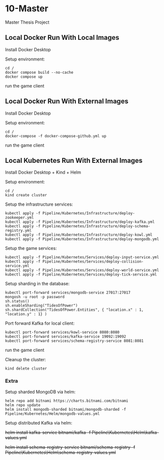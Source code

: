 # 10-Master 
Master Thesis Project 
 
 
 
## Local Docker Run With Local Images 
Install Docker Desktop 
 
Setup environment: 
``` 
cd / 
docker compose build --no-cache 
docker compose up 
``` 
run the game client 
 
 
 
## Local Docker Run With External Images 
Install Docker Desktop 
 
Setup environment: 
``` 
cd / 
docker-compose -f docker-compose-github.yml up 
``` 
run the game client 
 
 
 
## Local Kubernetes Run With External Images 
Install Docker Desktop + Kind + Helm 
 
Setup environment: 
``` 
cd / 
kind create cluster 
``` 
 
Setup the infrastructure services: 
``` 
kubectl apply -f Pipeline/Kubernetes/Infrastructure/deploy-zookeeper.yml 
kubectl apply -f Pipeline/Kubernetes/Infrastructure/deploy-kafka.yml 
kubectl apply -f Pipeline/Kubernetes/Infrastructure/deploy-schema-registry.yml 
kubectl apply -f Pipeline/Kubernetes/Infrastructure/deploy-kowl.yml 
kubectl apply -f Pipeline/Kubernetes/Infrastructure/deploy-mongodb.yml 
``` 
 
Setup the game services: 
``` 
kubectl apply -f Pipeline/Kubernetes/Services/deploy-input-service.yml 
kubectl apply -f Pipeline/Kubernetes/Services/deploy-collision-service.yml 
kubectl apply -f Pipeline/Kubernetes/Services/deploy-world-service.yml 
kubectl apply -f Pipeline/Kubernetes/Services/deploy-tick-service.yml 
``` 
 
Setup sharding in the database: 
``` 
kubectl port-forward services/mongodb-service 27017:27017 
mongosh -u root -p password 
sh.status() 
sh.enableSharding("TidesOfPower") 
sh.shardCollection("TidesOfPower.Entities", { "location.x" : 1, "location.y" : 1} ) 
``` 
 
Port forward Kafka for local client: 
``` 
kubectl port-forward services/kowl-service 8080:8080 
kubectl port-forward services/kafka-service 19092:19092 
kubectl port-forward services/schema-registry-service 8081:8081 
``` 
 
run the game client 
 
Cleanup the cluster: 
``` 
kind delete cluster 
``` 
 
### Extra 
Setup sharded MongoDB via helm: 
``` 
helm repo add bitnami https://charts.bitnami.com/bitnami 
helm repo update 
helm install mongodb-sharded bitnami/mongodb-sharded -f Pipeline/Kubernetes/Helm/mongodb-values.yml 
``` 
 
Setup distributed Kafka via helm: 
 
~~helm install kafka-service bitnami/kafka -f Pipeline\Kubernetes\Helm\kafka-values.yml~~ 
 
~~helm install schema-registry-service bitnami/schema-registry -f Pipeline\Kubernetes\Helm\schema-registry-values.yml~~ 
